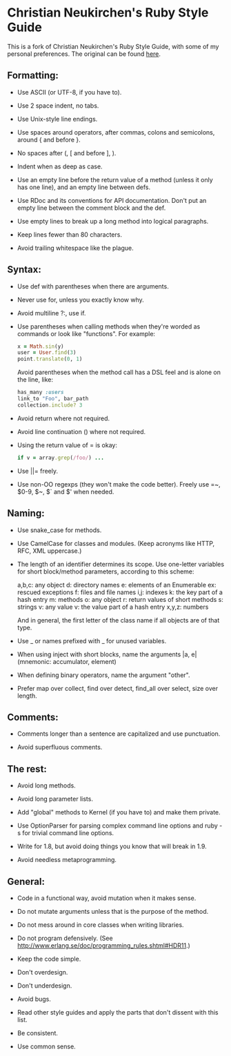 # Christian Neukirchen's Ruby Style Guide

This is a fork of Christian Neukirchen's Ruby Style Guide, with some of my
personal preferences. The original can be found
[here](https://github.com/chneukirchen/styleguide).


## Formatting:

* Use ASCII (or UTF-8, if you have to).

* Use 2 space indent, no tabs.

* Use Unix-style line endings.

* Use spaces around operators, after commas, colons and semicolons,
  around { and before }.

* No spaces after (, [ and before ], ).

* Indent when as deep as case.

* Use an empty line before the return value of a method (unless it
  only has one line), and an empty line between defs.

* Use RDoc and its conventions for API documentation.  Don't put an
  empty line between the comment block and the def.

* Use empty lines to break up a long method into logical paragraphs.

* Keep lines fewer than 80 characters.

* Avoid trailing whitespace like the plague.


## Syntax:

* Use def with parentheses when there are arguments.

* Never use for, unless you exactly know why.

* Avoid multiline ?:, use if.

* Use parentheses when calling methods when they're worded as commands or look
  like "functions". For example:
    ```Ruby
    x = Math.sin(y)
    user = User.find(3)
    point.translate(0, 1)
    ```
  Avoid parentheses when the method call has a DSL feel and is alone on the
  line, like:
    ```Ruby
    has_many :users
    link_to "Foo", bar_path
    collection.include? 3
    ```
* Avoid return where not required.

* Avoid line continuation (\) where not required.

* Using the return value of = is okay:

    ```Ruby
    if v = array.grep(/foo/) ... 
    ```

* Use ||= freely.

* Use non-OO regexps (they won't make the code better).  Freely use
  =~, $0-9, $~, $` and $' when needed.


## Naming:

* Use snake_case for methods.

* Use CamelCase for classes and modules.  (Keep acronyms like HTTP,
  RFC, XML uppercase.)

* The length of an identifier determines its scope.  Use one-letter
  variables for short block/method parameters, according to this
  scheme:

    a,b,c: any object
    d: directory names
    e: elements of an Enumerable
    ex: rescued exceptions
    f: files and file names
    i,j: indexes
    k: the key part of a hash entry
    m: methods
    o: any object
    r: return values of short methods
    s: strings
    v: any value
    v: the value part of a hash entry
    x,y,z: numbers

  And in general, the first letter of the class name if all objects
  are of that type.

* Use _ or names prefixed with _ for unused variables.

* When using inject with short blocks, name the arguments |a, e|
  (mnemonic: accumulator, element)

* When defining binary operators, name the argument "other".

* Prefer map over collect, find over detect, find_all over select,
  size over length.


## Comments:

* Comments longer than a sentence are capitalized and use punctuation.

* Avoid superfluous comments.


## The rest:

* Avoid long methods.

* Avoid long parameter lists.

* Add "global" methods to Kernel (if you have to) and make them private.

* Use OptionParser for parsing complex command line options and
  ruby -s for trivial command line options.

* Write for 1.8, but avoid doing things you know that will break in 1.9.

* Avoid needless metaprogramming.


## General:

* Code in a functional way, avoid mutation when it makes sense.

* Do not mutate arguments unless that is the purpose of the method.

* Do not mess around in core classes when writing libraries.

* Do not program defensively.
  (See http://www.erlang.se/doc/programming_rules.shtml#HDR11.)

* Keep the code simple.

* Don't overdesign.

* Don't underdesign.

* Avoid bugs.

* Read other style guides and apply the parts that don't dissent with
  this list.

* Be consistent.

* Use common sense.

